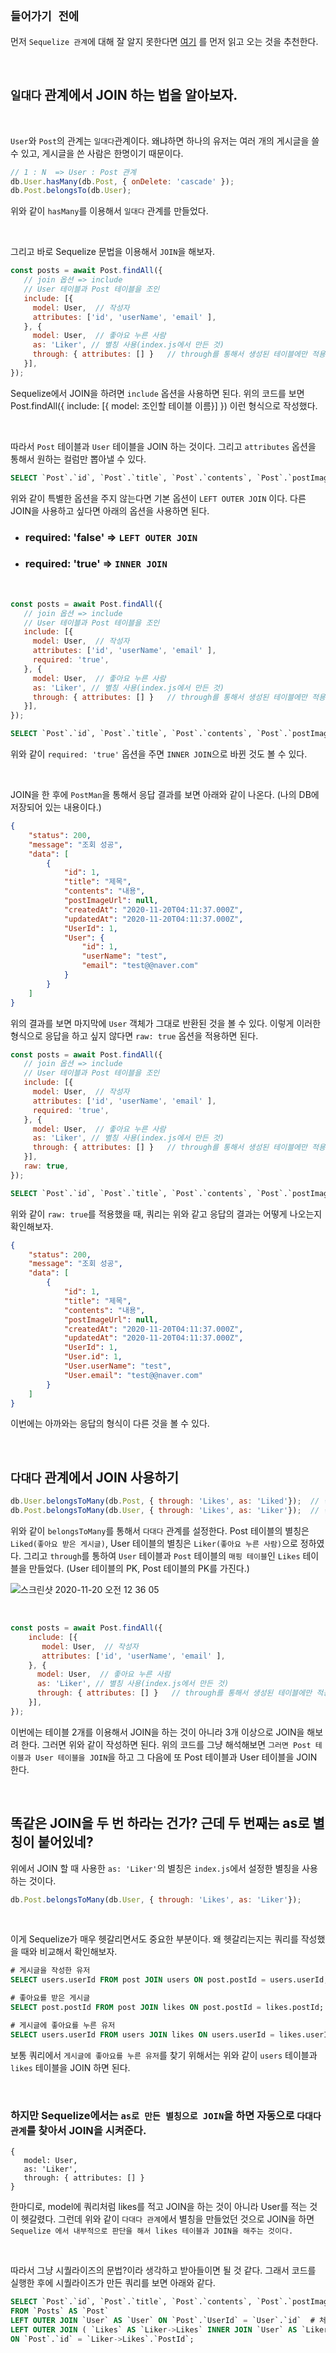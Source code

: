 ## `들어가기 전에`

먼저 `Sequelize 관계`에 대해 잘 알지 못한다면 [여기](https://github.com/wjdrbs96/Today-I-Learn/blob/master/NodeJS/Sequelize%20%EA%B4%80%EA%B3%84.md) 를 먼저 읽고 오는 것을 추천한다. 

<br>

## `일대다` 관계에서 JOIN 하는 법을 알아보자. 

<br>

`User`와 `Post`의 관계는 `일대다`관계이다. 왜냐하면 하나의 유저는 여러 개의 게시글을 쓸 수 있고, 게시글을 쓴 사람은 한명이기 때문이다. 

```javascript
// 1 : N  => User : Post 관계
db.User.hasMany(db.Post, { onDelete: 'cascade' });
db.Post.belongsTo(db.User);
```

위와 같이 `hasMany`를 이용해서 `일대다` 관계를 만들었다.

<br>

그리고 바로 Sequelize 문법을 이용해서 `JOIN`을 해보자. 

```javascript
const posts = await Post.findAll({
   // join 옵션 => include
   // User 테이블과 Post 테이블을 조인
   include: [{
     model: User,  // 작성자
     attributes: ['id', 'userName', 'email' ],
   }, {
     model: User,  // 좋아요 누른 사람
     as: 'Liker', // 별칭 사용(index.js에서 만든 것)
     through: { attributes: [] }   // through를 통해서 생성된 테이블에만 적용됨
   }],
});
``` 

Sequelize에서 JOIN을 하려면 `include` 옵션을 사용하면 된다. 위의 코드를 보면 Post.findAll({ include: [{ model: 조인할 테이블 이름}] }) 이런 형식으로 작성했다.

<br>

따라서 `Post` 테이블과 `User` 테이블을 JOIN 하는 것이다. 그리고 `attributes` 옵션을 통해서 원하는 컬럼만 뽑아낼 수 있다.

```sql
SELECT `Post`.`id`, `Post`.`title`, `Post`.`contents`, `Post`.`postImageUrl`, `Post`.`createdAt`, `Post`.`updatedAt`, `Post`.`UserId`, `User`.`id` AS `User.id`, `User`.`userName` AS `User.userName`, `User`.`email` AS `User.email` FROM `Posts` AS `Post` LEFT OUTER JOIN `User` AS `User` ON `Post`.`UserId` = `User`.`id`;
```

위와 같이 특별한 옵션을 주지 않는다면 기본 옵션이 `LEFT OUTER JOIN` 이다. 다른 JOIN을 사용하고 싶다면 아래의 옵션을 사용하면 된다.

- ### required: 'false' => `LEFT OUTER JOIN`
- ### required: 'true' => `INNER JOIN`

<br>

```javascript
const posts = await Post.findAll({
   // join 옵션 => include
   // User 테이블과 Post 테이블을 조인
   include: [{
     model: User,  // 작성자
     attributes: ['id', 'userName', 'email' ],
     required: 'true',
   }, {
     model: User,  // 좋아요 누른 사람
     as: 'Liker', // 별칭 사용(index.js에서 만든 것)
     through: { attributes: [] }   // through를 통해서 생성된 테이블에만 적용됨
   }],
});
```
```sql
SELECT `Post`.`id`, `Post`.`title`, `Post`.`contents`, `Post`.`postImageUrl`, `Post`.`createdAt`, `Post`.`updatedAt`, `Post`.`UserId`, `User`.`id` AS `User.id`, `User`.`userName` AS `User.userName`, `User`.`email` AS `User.email` FROM `Posts` AS `Post` INNER JOIN `User` AS `User` ON `Post`.`UserId` = `User`.`id`;
```

위와 같이 `required: 'true'` 옵션을 주면 `INNER JOIN`으로 바뀐 것도 볼 수 있다. 

<br>

JOIN을 한 후에 `PostMan`을 통해서 응답 결과를 보면 아래와 같이 나온다. (나의 DB에 저장되어 있는 내용이다.)

```json
{
    "status": 200,
    "message": "조회 성공",
    "data": [
        {
            "id": 1,
            "title": "제목",
            "contents": "내용",
            "postImageUrl": null,
            "createdAt": "2020-11-20T04:11:37.000Z",
            "updatedAt": "2020-11-20T04:11:37.000Z",
            "UserId": 1,
            "User": {
                "id": 1,
                "userName": "test",
                "email": "test@@naver.com"
            }
        }
    ]
}
```
 
위의 결과를 보면 마지막에 `User` 객체가 그대로 반환된 것을 볼 수 있다. 이렇게 이러한 형식으로 응답을 하고 싶지 않다면 `raw: true` 옵션을 적용하면 된다.

```javascript
const posts = await Post.findAll({
   // join 옵션 => include
   // User 테이블과 Post 테이블을 조인
   include: [{
     model: User,  // 작성자
     attributes: ['id', 'userName', 'email' ],
     required: 'true',
   }, {
     model: User,  // 좋아요 누른 사람
     as: 'Liker', // 별칭 사용(index.js에서 만든 것)
     through: { attributes: [] }   // through를 통해서 생성된 테이블에만 적용됨
   }],
   raw: true,
});
```
```sql
SELECT `Post`.`id`, `Post`.`title`, `Post`.`contents`, `Post`.`postImageUrl`, `Post`.`createdAt`, `Post`.`updatedAt`, `Post`.`UserId`, `User`.`id` AS `User.id`, `User`.`userName` AS `User.userName`, `User`.`email` AS `User.email` FROM `Posts` AS `Post` LEFT OUTER JOIN `User` AS `User` ON `Post`.`UserId` = `User`.`id`;
```
 
위와 같이 `raw: true`를 적용했을 때, 쿼리는 위와 같고 응답의 결과는 어떻게 나오는지 확인해보자.

```json
{
    "status": 200,
    "message": "조회 성공",
    "data": [
        {
            "id": 1,
            "title": "제목",
            "contents": "내용",
            "postImageUrl": null,
            "createdAt": "2020-11-20T04:11:37.000Z",
            "updatedAt": "2020-11-20T04:11:37.000Z",
            "UserId": 1,
            "User.id": 1,
            "User.userName": "test",
            "User.email": "test@@naver.com"
        }
    ]
}
```

이번에는 아까와는 응답의 형식이 다른 것을 볼 수 있다. 

<br>

## `다대다` 관계에서 JOIN 사용하기

```javascript
db.User.belongsToMany(db.Post, { through: 'Likes', as: 'Liked'});  // 좋아요 받은 게시글 + as 옵션을 통해서 Post를 Liked로 별칭
db.Post.belongsToMany(db.User, { through: 'Likes', as: 'Liker'});  // 좋아요 누른 사람  + as 옵션을 통해서 User를 Liker로 별칭
```

위와 같이 `belongsToMany`를 통해서 `다대다` 관계를 설정한다. Post 테이블의 별칭은 `Liked(좋아요 받은 게시글)`, User 테이블의 별칭은 `Liker(좋아요 누른 사람)`으로 정하였다.
그리고 `through`를 통하여 `User` 테이블과 `Post` 테이블의 `매핑 테이블`인 `Likes` 테이블을 만들었다. (User 테이블의 PK, Post 테이블의 PK를 가진다.)

![스크린샷 2020-11-20 오전 12 36 05](https://user-images.githubusercontent.com/45676906/99687885-8221a180-2ac8-11eb-9adc-3d8d494b5f7f.png)


<br>

```javascript
const posts = await Post.findAll({
    include: [{
       model: User,  // 작성자
       attributes: ['id', 'userName', 'email' ],
    }, {
      model: User,  // 좋아요 누른 사람
      as: 'Liker', // 별칭 사용(index.js에서 만든 것)
      through: { attributes: [] }   // through를 통해서 생성된 테이블에만 적용됨
    }],
});
```

이번에는 테이블 2개를 이용해서 JOIN을 하는 것이 아니라 3개 이상으로 JOIN을 해보려 한다. 그러면 위와 같이 작성하면 된다.
위의 코드를 그냥 해석해보면 `그러면 Post 테이블과 User 테이블을 JOIN`을 하고 그 다음에 또 Post 테이블과 User 테이블을 JOIN 한다. 

<br>

## 똑같은 JOIN을 두 번 하라는 건가? 근데 두 번째는 as로 별칭이 붙어있네?

위에서 JOIN 할 때 사용한 `as: 'Liker'`의 별칭은 `index.js`에서 설정한 별칭을 사용하는 것이다.

```javascript
db.Post.belongsToMany(db.User, { through: 'Likes', as: 'Liker'}); 
```

<br>

이게 Sequelize가 매우 헷갈리면서도 중요한 부분이다. 왜 헷갈리는지는 쿼리를 작성했을 때와 비교해서 확인해보자. 

```sql
# 게시글을 작성한 유저
SELECT users.userId FROM post JOIN users ON post.postId = users.userId; 

# 좋아요를 받은 게시글
SELECT post.postId FROM post JOIN likes ON post.postId = likes.postId; 

# 게시글에 좋아요를 누른 유저
SELECT users.userId FROM users JOIN likes ON users.userId = likes.userId;
```

보통 쿼리에서 `게시글에 좋아요를 누른 유저`를 찾기 위해서는 위와 같이 `users` 테이블과 `likes` 테이블을 JOIN 하면 된다.

<br>

### 하지만 Sequelize에서는 `as로 만든 별칭으로 JOIN`을 하면 자동으로 `다대다 관계`를 찾아서 JOIN을 시켜준다.

```
{
   model: User,  
   as: 'Liker', 
   through: { attributes: [] }  
}
```

한마디로, model에 쿼리처럼 likes를 적고 JOIN을 하는 것이 아니라 User를 적는 것이 헷갈렸다. 그런데 위와 같이 `다대다 관계`에서 별칭을 만들었던
것으로 JOIN을 하면 `Sequelize 에서 내부적으로 판단을 해서 likes 테이블과 JOIN을 해주는 것이다.` 

<br>

따라서 그냥 시퀄라이즈의 문법?이라 생각하고 받아들이면 될 것 같다. 그래서 코드를 실행한 후에 시퀄라이즈가 만든 쿼리를 보면 아래와 같다.

```sql
SELECT `Post`.`id`, `Post`.`title`, `Post`.`contents`, `Post`.`postImageUrl`, `Post`.`createdAt`, `Post`.`updatedAt`, `Post`.`UserId`, `User`.`id` AS `User.id`, `User`.`userName` AS `User.userName`, `User`.`email` AS `User.email`, `Liker`.`id` AS `Liker.id`, `Liker`.`email` AS `Liker.email`, `Liker`.`userName` AS `Liker.userName`, `Liker`.`password` AS `Liker.password`, `Liker`.`salt` AS `Liker.salt` 
FROM `Posts` AS `Post` 
LEFT OUTER JOIN `User` AS `User` ON `Post`.`UserId` = `User`.`id`  # 처음에 User와 Post 테이블의 JOIN
LEFT OUTER JOIN ( `Likes` AS `Liker->Likes` INNER JOIN `User` AS `Liker` ON `Liker`.`id` = `Liker->Likes`.`UserId`) 
ON `Post`.`id` = `Liker->Likes`.`PostId`;
```



